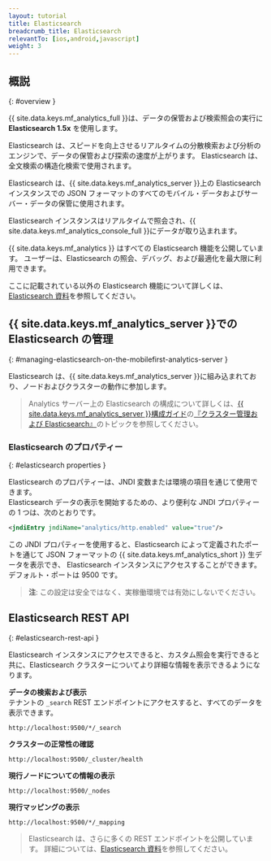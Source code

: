 ```yaml
---
layout: tutorial
title: Elasticsearch
breadcrumb_title: Elasticsearch
relevantTo: [ios,android,javascript]
weight: 3
---
```

<!-- NLS_CHARSET=UTF-8 -->
## 概説
{: #overview }

{{ site.data.keys.mf_analytics_full }}は、データの保管および検索照会の実行に **Elasticsearch 1.5x** を使用します。  

Elasticsearch は、スピードを向上させるリアルタイムの分散検索および分析のエンジンで、データの保管および探索の速度が上がります。 Elasticsearch は、全文検索の構造化検索で使用されます。

Elasticsearch は、{{ site.data.keys.mf_analytics_server }}上の Elasticsearch インスタンスでの JSON フォーマットのすべてのモバイル・データおよびサーバー・データの保管に使用されます。

Elasticsearch インスタンスはリアルタイムで照会され、{{ site.data.keys.mf_analytics_console_full }}にデータが取り込まれます。

{{ site.data.keys.mf_analytics }} はすべての Elasticsearch 機能を公開しています。 ユーザーは、Elasticsearch の照会、デバッグ、および最適化を最大限に利用できます。

ここに記載されている以外の Elasticsearch 機能について詳しくは、[Elasticsearch 資料](https://www.elastic.co/guide/en/elasticsearch/reference/1.5/index.html)を参照してください。

## {{ site.data.keys.mf_analytics_server }}での Elasticsearch の管理
{: #managing-elasticsearch-on-the-mobilefirst-analytics-server }

Elasticsearch は、{{ site.data.keys.mf_analytics_server }}に組み込まれており、ノードおよびクラスターの動作に参加します。

> Analytics サーバー上の Elasticsearch の構成について詳しくは、[{{ site.data.keys.mf_analytics_server }}構成ガイド](../../installation-configuration/production/analytics/configuration)の[『クラスター管理および Elasticsearch』](../../installation-configuration/production/analytics/configuration#cluster-management-and-elasticsearch)のトピックを参照してください。

### Elasticsearch のプロパティー
{: #elasticsearch properties }

Elasticsearch のプロパティーは、JNDI 変数または環境の項目を通じて使用できます。  
Elasticsearch データの表示を開始するための、より便利な JNDI プロパティーの 1 つは、次のとおりです。

```xml
<jndiEntry jndiName="analytics/http.enabled" value="true"/>
```

この JNDI プロパティーを使用すると、Elasticsearch によって定義されたポートを通じて JSON フォーマットの {{ site.data.keys.mf_analytics_short }} 生データを表示でき、 Elasticsearch インスタンスにアクセスすることができます。 デフォルト・ポートは 9500 です。

> **注**: この設定は安全ではなく、実稼働環境では有効にしないでください。

## Elasticsearch REST API
{: #elasticsearch-rest-api }

Elasticsearch インスタンスにアクセスできると、カスタム照会を実行できると共に、Elasticsearch クラスターについてより詳細な情報を表示できるようになります。

**データの検索および表示**  
テナントの `_search` REST エンドポイントにアクセスすると、すべてのデータを表示できます。  

```
http://localhost:9500/*/_search
```

**クラスターの正常性の確認**  

```
http://localhost:9500/_cluster/health
```

**現行ノードについての情報の表示**  

```
http://localhost:9500/_nodes
```

**現行マッピングの表示**  

```
http://localhost:9500/*/_mapping
```

> Elasticsearch は、さらに多くの REST エンドポイントを公開しています。 詳細については、[Elasticsearch 資料](https://www.elastic.co/guide/en/elasticsearch/reference/1.5/index.html)を参照してください。
